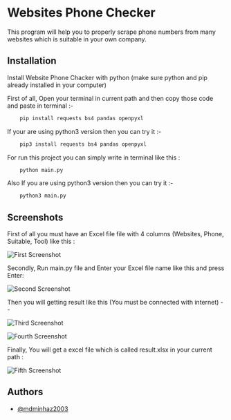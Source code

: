 
# Websites Phone Checker

This program will help you to properly scrape phone numbers from many websites which is suitable in your own company.


## Installation

Install Website Phone Chacker with python (make sure python and pip already installed in your computer)

First of all, Open your terminal in current path and then copy those code and paste in terminal :-
```bash
    pip install requests bs4 pandas openpyxl
```
If your are using python3 version then you can try it :-
```bash
    pip3 install requests bs4 pandas openpyxl
```
For run this project you can simply write in terminal like this :
```bash
    python main.py
```
Also If you are using python3 version then you can try it :-
```bash
    python3 main.py
```
## Screenshots
First of all you must have an Excel file file with 4 columns (Websites, Phone, Suitable, Tool) like this :

![First Screenshot](https://github.com/mdminhaz2003/Website-Phone-Checker/blob/master/image/Screenshot%20from%202022-01-14%2010-06-35.png)

Secondly, Run main.py file and Enter your Excel file name like this and press Enter:

![Second Screenshot](https://github.com/mdminhaz2003/Website-Phone-Checker/blob/master/image/Screenshot%20from%202022-01-14%2010-05-51.png)

Then you will getting result like this (You must be connected with internet) --

![Third Screenshot](https://github.com/mdminhaz2003/Website-Phone-Checker/blob/master/image/Screenshot%20from%202022-01-14%2010-06-00.png)

![Fourth Screenshot](https://github.com/mdminhaz2003/Website-Phone-Checker/blob/master/image/Screenshot%20from%202022-01-14%2010-06-07.png)

Finally, You will get a excel file which is called result.xlsx in your current path :

![Fifth Screenshot](https://github.com/mdminhaz2003/Website-Phone-Checker/blob/master/image/Screenshot%20from%202022-01-14%2010-07-21.png)

## Authors

- [@mdminhaz2003](https://www.github.com/mdminhaz2003/)


